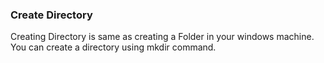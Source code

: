 ### Create Directory

Creating Directory is same as  creating a Folder in your windows machine. You can create a directory using mkdir command.



